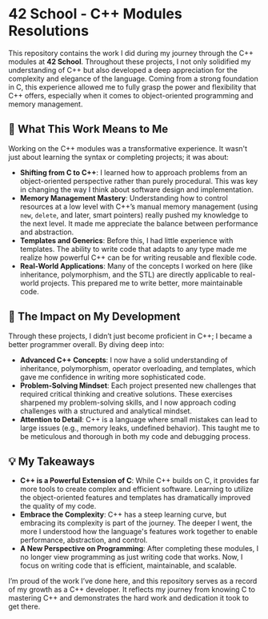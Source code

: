 # 42 School - C++ Modules Resolutions

This repository contains the work I did during my journey through the C++ modules at **42 School**. Throughout these projects, I not only solidified my understanding of C++ but also developed a deep appreciation for the complexity and elegance of the language. Coming from a strong foundation in C, this experience allowed me to fully grasp the power and flexibility that C++ offers, especially when it comes to object-oriented programming and memory management.

## 🌟 What This Work Means to Me

Working on the C++ modules was a transformative experience. It wasn't just about learning the syntax or completing projects; it was about:
- **Shifting from C to C++**: I learned how to approach problems from an object-oriented perspective rather than purely procedural. This was key in changing the way I think about software design and implementation.
- **Memory Management Mastery**: Understanding how to control resources at a low level with C++’s manual memory management (using `new`, `delete`, and later, smart pointers) really pushed my knowledge to the next level. It made me appreciate the balance between performance and abstraction.
- **Templates and Generics**: Before this, I had little experience with templates. The ability to write code that adapts to any type made me realize how powerful C++ can be for writing reusable and flexible code.
- **Real-World Applications**: Many of the concepts I worked on here (like inheritance, polymorphism, and the STL) are directly applicable to real-world projects. This prepared me to write better, more maintainable code.

## 🚀 The Impact on My Development

Through these projects, I didn’t just become proficient in C++; I became a better programmer overall. By diving deep into:
- **Advanced C++ Concepts**: I now have a solid understanding of inheritance, polymorphism, operator overloading, and templates, which gave me confidence in writing more sophisticated code.
- **Problem-Solving Mindset**: Each project presented new challenges that required critical thinking and creative solutions. These exercises sharpened my problem-solving skills, and I now approach coding challenges with a structured and analytical mindset.
- **Attention to Detail**: C++ is a language where small mistakes can lead to large issues (e.g., memory leaks, undefined behavior). This taught me to be meticulous and thorough in both my code and debugging process.

## 💡 My Takeaways

- **C++ is a Powerful Extension of C**: While C++ builds on C, it provides far more tools to create complex and efficient software. Learning to utilize the object-oriented features and templates has dramatically improved the quality of my code.
- **Embrace the Complexity**: C++ has a steep learning curve, but embracing its complexity is part of the journey. The deeper I went, the more I understood how the language's features work together to enable performance, abstraction, and control.
- **A New Perspective on Programming**: After completing these modules, I no longer view programming as just writing code that works. Now, I focus on writing code that is efficient, maintainable, and scalable.

I’m proud of the work I’ve done here, and this repository serves as a record of my growth as a C++ developer. It reflects my journey from knowing C to mastering C++ and demonstrates the hard work and dedication it took to get there.

